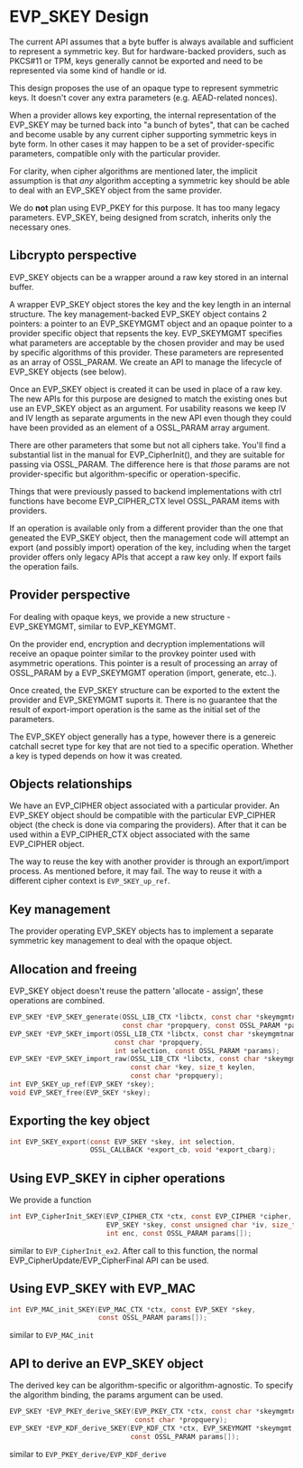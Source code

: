 EVP_SKEY Design
===============

The current API assumes that a byte buffer is always available and sufficient
to represent a symmetric key. But for hardware-backed providers, such as
PKCS#11 or TPM, keys generally cannot be exported and need to be represented
via some kind of handle or id.

This design proposes the use of an opaque type to represent symmetric keys. It
doesn't cover any extra parameters (e.g. AEAD-related nonces).

When a provider allows key exporting, the internal representation of the
EVP_SKEY may be turned back into "a bunch of bytes", that can be cached and
become usable by any current cipher supporting symmetric keys in byte form.
In other cases it may happen to be a set of provider-specific parameters,
compatible only with the particular provider.

For clarity, when cipher algorithms are mentioned later, the implicit
assumption is that *any* algorithm accepting a symmetric key should be able
to deal with an EVP_SKEY object from the same provider.

We do **not** plan using EVP_PKEY for this purpose. It has too many legacy
parameters. EVP_SKEY, being designed from scratch, inherits only the necessary
ones.

Libcrypto perspective
---------------------

EVP_SKEY objects can be a wrapper around a raw key stored in an internal buffer.

A wrapper EVP_SKEY object stores the key and the key length in an internal
structure. The key management-backed EVP_SKEY object contains 2 pointers: a
pointer to an EVP_SKEYMGMT object and an opaque pointer to a provider specific
object that repsents the key.
EVP_SKEYMGMT specifies what parameters are acceptable by the chosen provider and
may be used by specific algorithms of this provider. These parameters are
represented as an array of OSSL_PARAM. We create an API to manage the lifecycle
of EVP_SKEY objects (see below).

Once an EVP_SKEY object is created it can be used in place of a raw key.
The new APIs for this purpose are designed to match the existing ones but use
an EVP_SKEY object as an argument. For usability reasons we keep IV and IV length
as separate arguments in the new API even though they could have been provided as
an element of a OSSL_PARAM array argument.

There are other parameters that some but not all ciphers take. You'll find a
substantial list in the manual for EVP_CipherInit(), and they are suitable for
passing via OSSL_PARAM. The difference here is that *those* params are not
provider-specific but algorithm-specific or operation-specific.

Things that were previously passed to backend implementations with ctrl
functions have become EVP_CIPHER_CTX level OSSL_PARAM items with providers.

If an operation is available only from a different provider than the one that
geneated the EVP_SKEY object, then the management code will attempt an export
(and possibly import) operation of the key, including when the target provider
offers only legacy APIs that accept a raw key only. If export fails the
operation fails.

Provider perspective
--------------------

For dealing with opaque keys, we provide a new structure - EVP_SKEYMGMT,
similar to EVP_KEYMGMT.

On the provider end, encryption and decryption implementations will receive an
opaque pointer similar to the provkey pointer used with asymmetric operations.
This pointer is a result of processing an array of OSSL_PARAM by a EVP_SKEYMGMT
operation (import, generate, etc..).

Once created, the EVP_SKEY structure can be exported to the extent the provider
and EVP_SKEYMGMT suports it. There is no guarantee that the result
of export-import operation is the same as the initial set of the parameters.

The EVP_SKEY object generally has a type, however there is a genereic catchall
secret type for key that are not tied to a specific operation. Whether a key
is typed depends on how it was created.

Objects relationships
---------------------

We have an EVP_CIPHER object associated with a particular provider. An EVP_SKEY
object should be compatible with the particular EVP_CIPHER object (the check is
done via comparing the providers). After that it can be used within a
EVP_CIPHER_CTX object associated with the same EVP_CIPHER object.

The way to reuse the key with another provider is through an export/import
process. As mentioned before, it may fail. The way to reuse it with a different
cipher context is `EVP_SKEY_up_ref`.

Key management
--------------

The provider operating EVP_SKEY objects has to implement a separate symmetric
key management to deal with the opaque object.

Allocation and freeing
----------------------

EVP_SKEY object doesn't reuse the pattern 'allocate - assign', these operations
are combined.

```C
EVP_SKEY *EVP_SKEY_generate(OSSL_LIB_CTX *libctx, const char *skeymgmtname,
                            const char *propquery, const OSSL_PARAM *params);
EVP_SKEY *EVP_SKEY_import(OSSL_LIB_CTX *libctx, const char *skeymgmtname,
                          const char *propquery,
                          int selection, const OSSL_PARAM *params);
EVP_SKEY *EVP_SKEY_import_raw(OSSL_LIB_CTX *libctx, const char *skeymgmtname,
                              const char *key, size_t keylen,
                              const char *propquery);
int EVP_SKEY_up_ref(EVP_SKEY *skey);
void EVP_SKEY_free(EVP_SKEY *skey);
```

Exporting the key object
------------------------

```C
int EVP_SKEY_export(const EVP_SKEY *skey, int selection,
                    OSSL_CALLBACK *export_cb, void *export_cbarg);
```

Using EVP_SKEY in cipher operations
-----------------------------------

We provide a function

```C
int EVP_CipherInit_SKEY(EVP_CIPHER_CTX *ctx, const EVP_CIPHER *cipher,
                        EVP_SKEY *skey, const unsigned char *iv, size_t iv_len,
                        int enc, const OSSL_PARAM params[]);
```

similar to `EVP_CipherInit_ex2`. After call to this function, the normal
EVP_CipherUpdate/EVP_CipherFinal API can be used.

Using EVP_SKEY with EVP_MAC
---------------------------

```C
int EVP_MAC_init_SKEY(EVP_MAC_CTX *ctx, const EVP_SKEY *skey,
                      const OSSL_PARAM params[]);
```

similar to `EVP_MAC_init`

API to derive an EVP_SKEY object
--------------------------------

The derived key can be algorithm-specific or algorithm-agnostic. To specify the
algorithm binding, the params argument can be used.

```C
EVP_SKEY *EVP_PKEY_derive_SKEY(EVP_PKEY_CTX *ctx, const char *skeymgmtname,
                               const char *propquery);
EVP_SKEY *EVP_KDF_derive_SKEY(EVP_KDF_CTX *ctx, EVP_SKEYMGMT *skeymgmt,
                              const OSSL_PARAM params[]);
```

similar to `EVP_PKEY_derive/EVP_KDF_derive`
